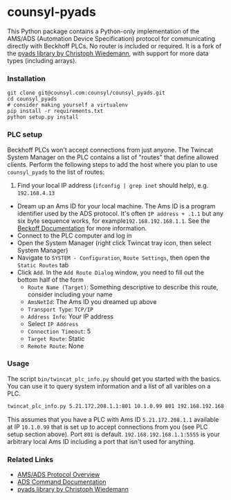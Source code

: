 counsyl-pyads
=============

This Python package contains a Python-only implementation of the AMS/ADS (Automation Device Specification) protocol for communicating directly with Beckhoff PLCs.
No router is included or required.
It is a fork of the [pyads library by Christoph Wiedemann](https://github.com/chwiede/pyads), with support for more data types (including arrays).


### Installation

```
git clone git@counsyl.com:counsyl/counsyl_pyads.git
cd counsyl_pyads
# consider making yourself a virtualenv
pip install -r requirements.txt
python setup.py install
```

### PLC setup

Beckhoff PLCs won't accept connections from just anyone. The Twincat System Manager on the PLC contains a list of "routes" that define allowed clients. Perform the following steps to add the host where you plan to use `counsyl_pyads` to the list of routes:

 1. Find your local IP address (`ifconfig | grep inet` should help), e.g. `192.168.4.13`
 * Dream up an Ams ID for your local machine. The Ams ID is a program identifier used by the ADS protocol. It's often `IP address + .1.1` but any six byte sequence works, for example`192.168.192.168.1.1`. See the [Beckoff Documentation](https://infosys.beckhoff.com/english.php?content=../content/1033/tcadscommon/html/tcadscommon_remoteconnection.htm&id=) for more information.
 * Connect to the PLC computer and log in
 * Open the System Manager (right click Twincat tray icon, then select System Manager)
 * Navigate to `SYSTEM - Configuration`, `Route Settings`, then open the `Static Routes` tab
 * Click `Add`. In the `Add Route Dialog` window, you need to fill out the bottom half of the form
     * `Route Name (Target)`: Something descriptive to describe this route, consider including your name
     * `AmsNetId`: The Ams ID you dreamed up above
     * `Transport Type`: `TCP/IP`
     * `Address Info`: Your IP address
     * Select `IP Address`
     * `Connection Timeout`: 5
     * `Target Route`: Static
     * `Remote Route`: None


### Usage

The script `bin/twincat_plc_info.py` should get you started with the basics. You can use it to query system information and a list of all varibles on a PLC.

```bash
twincat_plc_info.py 5.21.172.208.1.1:801 10.1.0.99 801 192.168.192.168.1.1:5555
```

This assumes that you have a PLC with Ams ID `5.21.172.208.1.1` available at IP `10.1.0.99` that is set up to accept connections from you (see PLC setup section above). Port `801` is default. `192.168.192.168.1.1:5555` is your arbitrary local Ams ID including a port that isn't used for anything.


### Related Links

 * [AMS/ADS Protocol Overview](http://infosys.beckhoff.com/content/1033/bk9000/html/bt_ethernet%20ads%20potocols.htm?id=2222)
 * [ADS Command Documentation](http://infosys.beckhoff.com/english.php?content=../content/1033/TcAdsAmsSpec/HTML/TcAdsAmsSpec_Intro.htm)
 * [pyads library by Christoph Wiedemann](https://github.com/chwiede/pyads)
